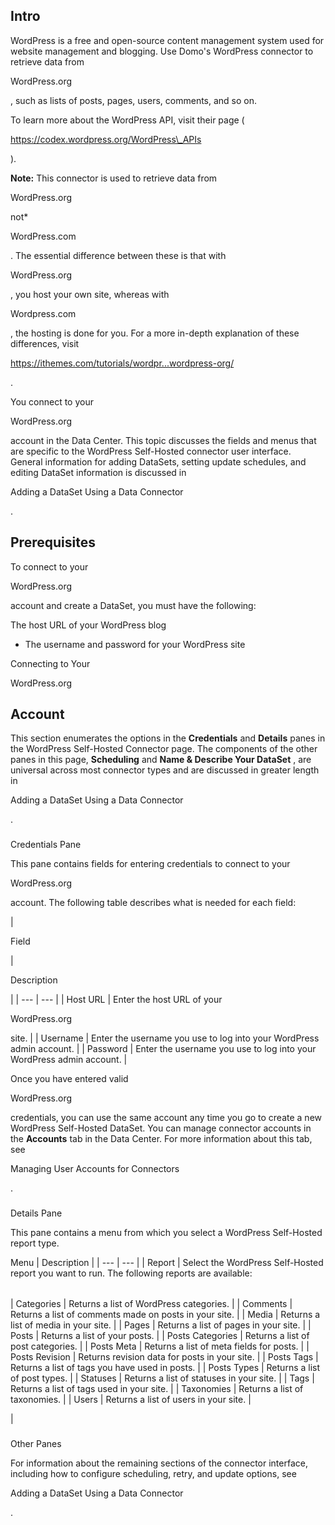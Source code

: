 

Intro
-------


 WordPress is a free and open-source content management system used for website management and blogging. Use Domo's WordPress connector to retrieve data from

WordPress.org

, such as lists of posts, pages, users, comments, and so on.

To learn more about the WordPress API, visit their page (

https://codex.wordpress.org/WordPress\_APIs

).


**Note:**
 This connector is used to retrieve data from

WordPress.org

not*

WordPress.com

. The essential difference between these is that with

WordPress.org

, you host your own site, whereas with

Wordpress.com

, the hosting is done for you. For a more in-depth explanation of these differences, visit

https://ithemes.com/tutorials/wordpr...wordpress-org/

.


 You connect to your

WordPress.org

account in the Data Center. This topic discusses the fields and menus that are specific to the WordPress Self-Hosted connector user interface. General information for adding DataSets, setting update schedules, and editing DataSet information is discussed in

Adding a DataSet Using a Data Connector

.


 Prerequisites
---------------

To connect to your

WordPress.org

account and create a DataSet, you must have the following:

 The host URL of your WordPress blog
* The username and password for your WordPress site

Connecting to Your

WordPress.org

Account
------------------------------------------------


 This section enumerates the options in the
 **Credentials**
 and
 **Details**
 panes in the WordPress Self-Hosted Connector page. The components of the other panes in this page,
 **Scheduling**
 and
 **Name & Describe Your DataSet**
 , are universal across most connector types and are discussed in greater length in

Adding a DataSet Using a Data Connector

.


###

Credentials Pane


 This pane contains fields for entering credentials to connect to your

WordPress.org

account. The following table describes what is needed for each field:


|

Field

|

Description

|
| --- | --- |
|
 Host URL
  |
 Enter the host URL of your

WordPress.org

site.
  |
|
 Username
  |
 Enter the username you use to log into your WordPress admin account.
  |
|
 Password
  |
 Enter the username you use to log into your WordPress admin account.
  |


 Once you have entered valid

WordPress.org

credentials, you can use the same account any time you go to create a new WordPress Self-Hosted DataSet. You can manage connector accounts in the
 **Accounts**
 tab in the Data Center. For more information about this tab, see

Managing User Accounts for Connectors

.


###
 Details Pane

This pane contains a menu from which you select a WordPress Self-Hosted report type.


 Menu
  |
 Description
  |
| --- | --- |
|
 Report
  |
 Select the WordPress Self-Hosted report you want to run. The following reports are available:


|  |  |
| --- | --- |
|
 Categories
  |
 Returns a list of WordPress categories.
  |
|
 Comments
  |
 Returns a list of comments made on posts in your site.
  |
|
 Media
  |
 Returns a list of media in your site.
  |
|
 Pages
  |
 Returns a list of pages in your site.
  |
|
 Posts
  |
 Returns a list of your posts.
  |
|
 Posts Categories
  |
 Returns a list of post categories.
  |
|
 Posts Meta
  |
 Returns a list of meta fields for posts.
  |
|
 Posts Revision
  |
 Returns revision data for posts in your site.
  |
|
 Posts Tags
  |
 Returns a list of tags you have used in posts.
  |
|
 Posts Types
  |
 Returns a list of post types.
  |
|
 Statuses
  |
 Returns a list of statuses in your site.
  |
|
 Tags
  |
 Returns a list of tags used in your site.
  |
|
 Taxonomies
  |
 Returns a list of taxonomies.
  |
|
 Users
  |
 Returns a list of users in your site.
  |

|


###
 Other Panes

For information about the remaining sections of the connector interface, including how to configure scheduling, retry, and update options, see

Adding a DataSet Using a Data Connector

.

